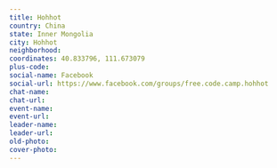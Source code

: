 ```yaml
---
title: Hohhot
country: China
state: Inner Mongolia
city: Hohhot
neighborhood: 
coordinates: 40.833796, 111.673079
plus-code:
social-name: Facebook
social-url: https://www.facebook.com/groups/free.code.camp.hohhot
chat-name:
chat-url:
event-name:
event-url:
leader-name:
leader-url:
old-photo: 
cover-photo:
---
```

